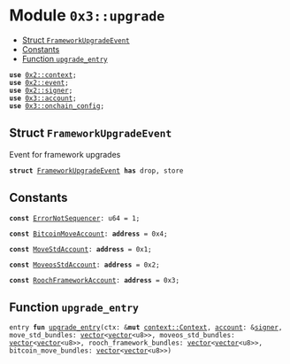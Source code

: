 
<a name="0x3_upgrade"></a>

# Module `0x3::upgrade`



-  [Struct `FrameworkUpgradeEvent`](#0x3_upgrade_FrameworkUpgradeEvent)
-  [Constants](#@Constants_0)
-  [Function `upgrade_entry`](#0x3_upgrade_upgrade_entry)


<pre><code><b>use</b> <a href="">0x2::context</a>;
<b>use</b> <a href="">0x2::event</a>;
<b>use</b> <a href="">0x2::signer</a>;
<b>use</b> <a href="account.md#0x3_account">0x3::account</a>;
<b>use</b> <a href="onchain_config.md#0x3_onchain_config">0x3::onchain_config</a>;
</code></pre>



<a name="0x3_upgrade_FrameworkUpgradeEvent"></a>

## Struct `FrameworkUpgradeEvent`

Event for framework upgrades


<pre><code><b>struct</b> <a href="upgrade.md#0x3_upgrade_FrameworkUpgradeEvent">FrameworkUpgradeEvent</a> <b>has</b> drop, store
</code></pre>



<a name="@Constants_0"></a>

## Constants


<a name="0x3_upgrade_ErrorNotSequencer"></a>



<pre><code><b>const</b> <a href="upgrade.md#0x3_upgrade_ErrorNotSequencer">ErrorNotSequencer</a>: u64 = 1;
</code></pre>



<a name="0x3_upgrade_BitcoinMoveAccount"></a>



<pre><code><b>const</b> <a href="upgrade.md#0x3_upgrade_BitcoinMoveAccount">BitcoinMoveAccount</a>: <b>address</b> = 0x4;
</code></pre>



<a name="0x3_upgrade_MoveStdAccount"></a>



<pre><code><b>const</b> <a href="upgrade.md#0x3_upgrade_MoveStdAccount">MoveStdAccount</a>: <b>address</b> = 0x1;
</code></pre>



<a name="0x3_upgrade_MoveosStdAccount"></a>



<pre><code><b>const</b> <a href="upgrade.md#0x3_upgrade_MoveosStdAccount">MoveosStdAccount</a>: <b>address</b> = 0x2;
</code></pre>



<a name="0x3_upgrade_RoochFrameworkAccount"></a>



<pre><code><b>const</b> <a href="upgrade.md#0x3_upgrade_RoochFrameworkAccount">RoochFrameworkAccount</a>: <b>address</b> = 0x3;
</code></pre>



<a name="0x3_upgrade_upgrade_entry"></a>

## Function `upgrade_entry`



<pre><code>entry <b>fun</b> <a href="upgrade.md#0x3_upgrade_upgrade_entry">upgrade_entry</a>(ctx: &<b>mut</b> <a href="_Context">context::Context</a>, <a href="account.md#0x3_account">account</a>: &<a href="">signer</a>, move_std_bundles: <a href="">vector</a>&lt;<a href="">vector</a>&lt;u8&gt;&gt;, moveos_std_bundles: <a href="">vector</a>&lt;<a href="">vector</a>&lt;u8&gt;&gt;, rooch_framework_bundles: <a href="">vector</a>&lt;<a href="">vector</a>&lt;u8&gt;&gt;, bitcoin_move_bundles: <a href="">vector</a>&lt;<a href="">vector</a>&lt;u8&gt;&gt;)
</code></pre>
